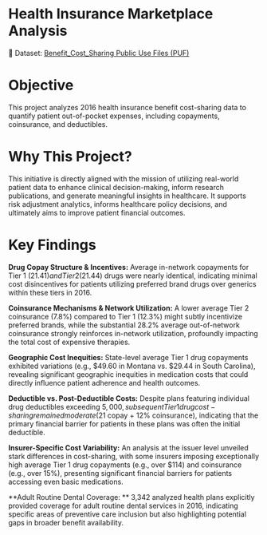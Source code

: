 # Health Insurance Marketplace Analysis
🔗 Dataset: [Benefit_Cost_Sharing Public Use Files (PUF)](https://www.kaggle.com/datasets/hhs/health-insurance-marketplace)

# Objective
This project analyzes 2016 health insurance benefit cost-sharing data to quantify patient out-of-pocket expenses, including copayments, coinsurance, and deductibles.

# Why This Project?
This initiative is directly aligned with the mission of utilizing real-world patient data to enhance clinical decision-making, inform research publications, and generate meaningful insights in healthcare. It supports risk adjustment analytics, informs healthcare policy decisions, and ultimately aims to improve patient financial outcomes.

# Key Findings
**Drug Copay Structure & Incentives:** Average in-network copayments for Tier 1 ($21.41) and Tier 2 ($21.44) drugs were nearly identical, indicating minimal cost disincentives for patients utilizing preferred brand drugs over generics within these tiers in 2016.

**Coinsurance Mechanisms & Network Utilization:** A lower average Tier 2 coinsurance (7.8%) compared to Tier 1 (12.3%) might subtly incentivize preferred brands, while the substantial 28.2% average out-of-network coinsurance strongly reinforces in-network utilization, profoundly impacting the total cost of expensive therapies.

**Geographic Cost Inequities:** State-level average Tier 1 drug copayments exhibited variations (e.g., $49.60 in Montana vs. $29.44 in South Carolina), revealing significant geographic inequities in medication costs that could directly influence patient adherence and health outcomes.

**Deductible vs. Post-Deductible Costs:** Despite plans featuring individual drug deductibles exceeding $5,000, subsequent Tier 1 drug cost-sharing remained moderate ($21 copay + 12% coinsurance), indicating that the primary financial barrier for patients in these plans was often the initial deductible.

**Insurer-Specific Cost Variability:** An analysis at the issuer level unveiled stark differences in cost-sharing, with some insurers imposing exceptionally high average Tier 1 drug copayments (e.g., over $114) and coinsurance (e.g., over 15%), presenting significant financial barriers for patients accessing even basic medications.

**Adult Routine Dental Coverage: ** 3,342 analyzed health plans explicitly provided coverage for adult routine dental services in 2016, indicating specific areas of preventive care inclusion but also highlighting potential gaps in broader benefit availability.
